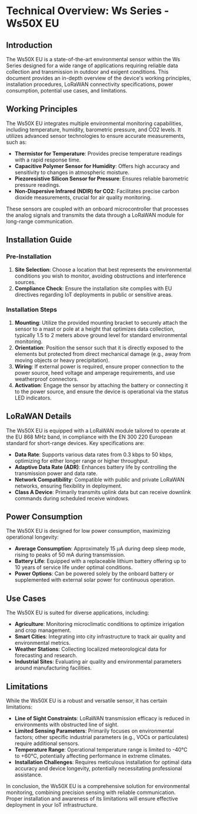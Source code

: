 # Technical Overview: Ws Series - Ws50X EU

## Introduction
The Ws50X EU is a state-of-the-art environmental sensor within the Ws Series designed for a wide range of applications requiring reliable data collection and transmission in outdoor and exigent conditions. This document provides an in-depth overview of the device's working principles, installation procedures, LoRaWAN connectivity specifications, power consumption, potential use cases, and limitations.

## Working Principles
The Ws50X EU integrates multiple environmental monitoring capabilities, including temperature, humidity, barometric pressure, and CO2 levels. It utilizes advanced sensor technologies to ensure accurate measurements, such as:
- **Thermistor for Temperature**: Provides precise temperature readings with a rapid response time.
- **Capacitive Polymer Sensor for Humidity**: Offers high accuracy and sensitivity to changes in atmospheric moisture.
- **Piezoresistive Silicon Sensor for Pressure**: Ensures reliable barometric pressure readings.
- **Non-Dispersive Infrared (NDIR) for CO2**: Facilitates precise carbon dioxide measurements, crucial for air quality monitoring.

These sensors are coupled with an onboard microcontroller that processes the analog signals and transmits the data through a LoRaWAN module for long-range communication.

## Installation Guide

### Pre-Installation
1. **Site Selection**: Choose a location that best represents the environmental conditions you wish to monitor, avoiding obstructions and interference sources.
2. **Compliance Check**: Ensure the installation site complies with EU directives regarding IoT deployments in public or sensitive areas.

### Installation Steps
1. **Mounting**: Utilize the provided mounting bracket to securely attach the sensor to a mast or pole at a height that optimizes data collection, typically 1.5 to 2 meters above ground level for standard environmental monitoring.
2. **Orientation**: Position the sensor such that it is directly exposed to the elements but protected from direct mechanical damage (e.g., away from moving objects or heavy precipitation).
3. **Wiring**: If external power is required, ensure proper connection to the power source, heed voltage and amperage requirements, and use weatherproof connectors.
4. **Activation**: Engage the sensor by attaching the battery or connecting it to the power source, and ensure the device is operational via the status LED indicators.

## LoRaWAN Details
The Ws50X EU is equipped with a LoRaWAN module tailored to operate at the EU 868 MHz band, in compliance with the EN 300 220 European standard for short-range devices. Key specifications are:
- **Data Rate**: Supports various data rates from 0.3 kbps to 50 kbps, optimizing for either longer range or higher throughput.
- **Adaptive Data Rate (ADR)**: Enhances battery life by controlling the transmission power and data rate.
- **Network Compatibility**: Compatible with public and private LoRaWAN networks, ensuring flexibility in deployment.
- **Class A Device**: Primarily transmits uplink data but can receive downlink commands during scheduled receive windows.

## Power Consumption
The Ws50X EU is designed for low power consumption, maximizing operational longevity:
- **Average Consumption**: Approximately 15 µA during deep sleep mode, rising to peaks of 50 mA during transmission.
- **Battery Life**: Equipped with a replaceable lithium battery offering up to 10 years of service life under optimal conditions.
- **Power Options**: Can be powered solely by the onboard battery or supplemented with external solar power for continuous operation.

## Use Cases
The Ws50X EU is suited for diverse applications, including:
- **Agriculture**: Monitoring microclimatic conditions to optimize irrigation and crop management.
- **Smart Cities**: Integrating into city infrastructure to track air quality and environmental metrics.
- **Weather Stations**: Collecting localized meteorological data for forecasting and research.
- **Industrial Sites**: Evaluating air quality and environmental parameters around manufacturing facilities.

## Limitations
While the Ws50X EU is a robust and versatile sensor, it has certain limitations:
- **Line of Sight Constraints**: LoRaWAN transmission efficacy is reduced in environments with obstructed line of sight.
- **Limited Sensing Parameters**: Primarily focuses on environmental factors; other specific industrial parameters (e.g., VOCs or particulates) require additional sensors.
- **Temperature Range**: Operational temperature range is limited to -40°C to +60°C, potentially affecting performance in extreme climates.
- **Installation Challenges**: Requires meticulous installation for optimal data accuracy and device longevity, potentially necessitating professional assistance. 

In conclusion, the Ws50X EU is a comprehensive solution for environmental monitoring, combining precision sensing with reliable communication. Proper installation and awareness of its limitations will ensure effective deployment in your IoT infrastructure.